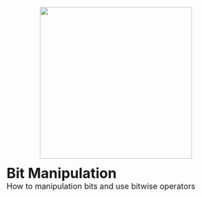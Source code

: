 <p align="center">
  <img src="https://www.CODESCHOOL.com/assets/CODESCHOOL-logo-1cc451260ca3cd297def53f2250a9794810667c7ca7b5fa5879a569a457bf16f.png" width="350"/>
</p>
<font size="6"><b>Bit Manipulation</b></font>
<br>
<font size="4">How to manipulation bits and use bitwise operators</font>
